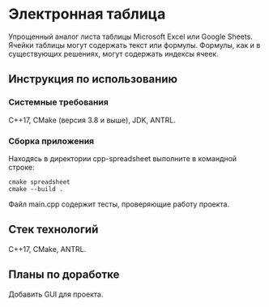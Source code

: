 # Электронная таблица
Упрощенный аналог листа таблицы Microsoft Excel или Google Sheets. Ячейки таблицы могут содержать текст или формулы. Формулы, как и в существующих решениях, могут содержать индексы ячеек.
## Инструкция по использованию
### Системные требования
C++17, CMake (версия 3.8 и выше), JDK, ANTRL.
### Сборка приложения
Находясь в директории cpp-spreadsheet выполните в командной строке:
```
cmake spreadsheet
cmake --build .
```
Файл main.cpp содержит тесты, проверяющие работу проекта.
## Стек технологий
С++17, CMake, ANTRL.
## Планы по доработке
Добавить GUI для проекта.
